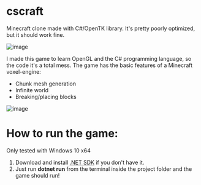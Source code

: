 # cscraft
Minecraft clone made with C#/OpenTK library. It's pretty poorly optimized, but it should work fine.

![image](https://user-images.githubusercontent.com/112990531/190867576-9f3fffa0-d618-498d-a8cf-e11ab63441ed.png)

I made this game to learn OpenGL and the C# programming language, so the code it's a total mess. 
The game has the basic features of a Minecraft voxel-engine:
- Chunk mesh generation
- Infinite world
- Breaking/placing blocks

![image](https://user-images.githubusercontent.com/112990531/190867592-4aa079c6-e1c0-40bf-a66c-5d87c03479ac.png)

# How to run the game:
Only tested with Windows 10 x64
1. Download and install [.NET SDK](https://dotnet.microsoft.com/en-us/download) if you don't have it.
2. Just run **dotnet run** from the terminal inside the project folder and the game should run!
